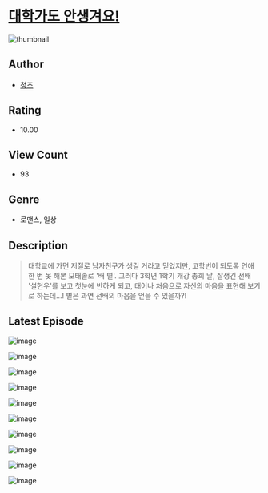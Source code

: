 # [대학가도 안생겨요!](https://comic.naver.com/bestChallenge/list?titleId=810415)
![thumbnail](https://image-comic.pstatic.net/user_contents_data/challenge_comic/2023/05/25/366897/upload_3546361716976007526_480x623.jpeg)

## Author
- [청조](https://comic.naver.com/artistTitle?id=366897)

## Rating
- 10.00

## View Count
- 93

## Genre
- 로맨스, 일상

## Description
> 대학교에 가면 저절로 남자친구가 생길 거라고 믿었지만, 고학번이 되도록 연애 한 번 못 해본 모태솔로 '배 별'. 그러다 3학년 1학기 개강 총회 날, 잘생긴 선배 '설현우'를 보고 첫눈에 반하게 되고, 태어나 처음으로 자신의 마음을 표현해 보기로 하는데...! 별은 과연 선배의 마음을 얻을 수 있을까?!


## Latest Episode
![image](https://image-comic.pstatic.net/user_contents_data/challenge_comic/2023/05/23/366897/upload_3977072307510588729.jpeg)

![image](https://image-comic.pstatic.net/user_contents_data/challenge_comic/2023/05/23/366897/upload_4136102577764184626.jpeg)

![image](https://image-comic.pstatic.net/user_contents_data/challenge_comic/2023/05/23/366897/upload_7219892948022145635.jpeg)

![image](https://image-comic.pstatic.net/user_contents_data/challenge_comic/2023/05/23/366897/upload_7365699184947901235.jpeg)

![image](https://image-comic.pstatic.net/user_contents_data/challenge_comic/2023/05/23/366897/upload_3703755703537853539.jpeg)

![image](https://image-comic.pstatic.net/user_contents_data/challenge_comic/2023/05/23/366897/upload_3990807621479392097.jpeg)

![image](https://image-comic.pstatic.net/user_contents_data/challenge_comic/2023/05/23/366897/upload_7233735598340585265.jpeg)

![image](https://image-comic.pstatic.net/user_contents_data/challenge_comic/2023/05/23/366897/upload_3762586403786012720.jpeg)

![image](https://image-comic.pstatic.net/user_contents_data/challenge_comic/2023/05/23/366897/upload_7378696520476287792.jpeg)

![image](https://image-comic.pstatic.net/user_contents_data/challenge_comic/2023/05/23/366897/upload_3472329623440078948.jpeg)
